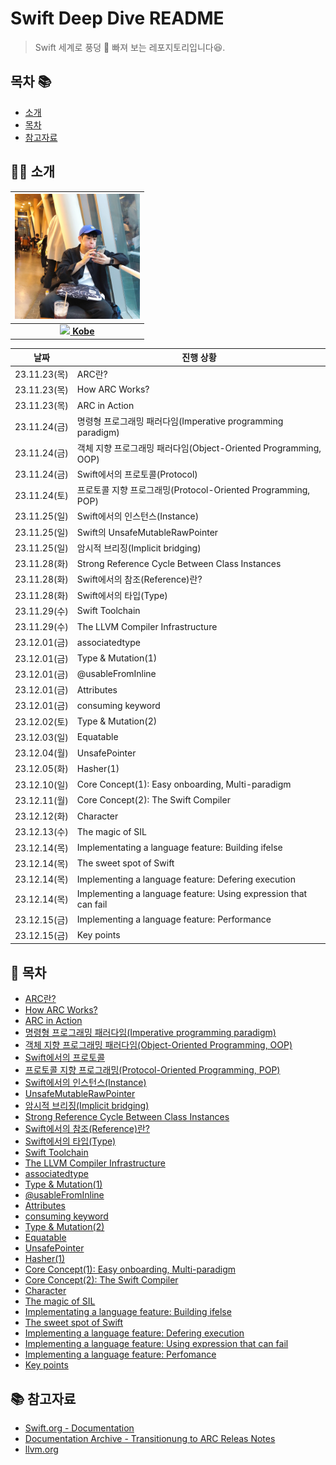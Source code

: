 # Swift Deep Dive README

> Swift 세계로 풍덩 🤿 빠져 보는 레포지토리입니다😆.</br>

## 목차 📚

- [소개](#-소개)
- [목차](#목차)
- [참고자료](#-참고자료)

## 🧑‍💻 소개
| <img src="https://github.com/devKobe24/BranchTest/blob/main/IMG_5424.JPG?raw=true" width="200" height="200"/> |
| :-: |
| [<img src="https://hackmd.io/_uploads/SJEQuLsEh.png" width="20"/> **Kobe**](https://github.com/devKobe24) |


| 날짜 | 진행 상황 | 
| -------- | -------- |
| 23.11.23(목) | ARC란? |
| 23.11.23(목) | How ARC Works? |
| 23.11.23(목) | ARC in Action |
| 23.11.24(금) | 명령형 프로그래밍 패러다임(Imperative programming paradigm) |
| 23.11.24(금) | 객체 지향 프로그래밍 패러다임(Object-Oriented Programming, OOP) |
| 23.11.24(금) | Swift에서의 프로토콜(Protocol) |
| 23.11.24(토) | 프로토콜 지향 프로그래밍(Protocol-Oriented Programming, POP) |
| 23.11.25(일) | Swift에서의 인스턴스(Instance) |
| 23.11.25(일) | Swift의 UnsafeMutableRawPointer |
| 23.11.25(일) | 암시적 브리징(Implicit bridging) |
| 23.11.28(화) | Strong Reference Cycle Between Class Instances |
| 23.11.28(화) | Swift에서의 참조(Reference)란? |
| 23.11.28(화) | Swift에서의 타입(Type) |
| 23.11.29(수) | Swift Toolchain |
| 23.11.29(수) | The LLVM Compiler Infrastructure |
| 23.12.01(금) | associatedtype |
| 23.12.01(금) | Type & Mutation(1) |
| 23.12.01(금) | @usableFromInline |
| 23.12.01(금) | Attributes |
| 23.12.01(금) | consuming keyword |
| 23.12.02(토) | Type & Mutation(2) |
| 23.12.03(일) | Equatable |
| 23.12.04(월) | UnsafePointer |
| 23.12.05(화) | Hasher(1) |
| 23.12.10(일) | Core Concept(1): Easy onboarding, Multi-paradigm |
| 23.12.11(월) | Core Concept(2): The Swift Compiler |
| 23.12.12(화) | Character |
| 23.12.13(수) | The magic of SIL |
| 23.12.14(목) | Implementating a language feature: Building ifelse |
| 23.12.14(목) | The sweet spot of Swift |
| 23.12.14(목) | Implementing a language feature: Defering execution |
| 23.12.14(목) | Implementing a language feature: Using expression that can fail |
| 23.12.15(금) | Implementing a language feature: Performance |
| 23.12.15(금) | Key points |

## 📖 목차
- [ARC란?](https://github.com/devKobe24/SwiftDeepDive/blob/main/contents/231123-ARC.md)
- [How ARC Works?](https://github.com/devKobe24/SwiftDeepDive/blob/main/contents/231123-HowARCWorks.md)
- [ARC in Action](https://github.com/devKobe24/SwiftDeepDive/blob/main/contents/231123-ARCinAction.md)
- [명령형 프로그래밍 패러다임(Imperative programming paradigm)](https://github.com/devKobe24/SwiftDeepDive/blob/main/contents/231124-IPP.md)
- [객체 지향 프로그래밍 패러다임(Object-Oriented Programming, OOP)](https://github.com/devKobe24/SwiftDeepDive/blob/main/contents/231124-OOP.md)
- [Swift에서의 프로토콜](https://github.com/devKobe24/SwiftDeepDive/blob/main/contents/231124-Protocol.md)
- [프로토콜 지향 프로그래밍(Protocol-Oriented Programming, POP)](https://github.com/devKobe24/SwiftDeepDive/blob/main/contents/231125-POP.md)
- [Swift에서의 인스턴스(Instance)](https://github.com/devKobe24/SwiftDeepDive/blob/main/contents/231126-Instance.md)
- [UnsafeMutableRawPointer](https://github.com/devKobe24/SwiftDeepDive/blob/main/contents/231126-UnsafeMutableRawPointer.md)
- [암시적 브리징(Implicit bridging)](https://github.com/devKobe24/SwiftDeepDive/blob/main/contents/231126-ImplicitBridging.md)
- [Strong Reference Cycle Between Class Instances](https://github.com/devKobe24/SwiftDeepDive/blob/main/contents/231128-SRCBCI.md)
- [Swift에서의 참조(Reference)란?](https://github.com/devKobe24/SwiftDeepDive/blob/main/contents/231128-SwiftReference.md)
- [Swift에서의 타입(Type)](https://github.com/devKobe24/SwiftDeepDive/blob/main/contents/231128-type.md)
- [Swift Toolchain](https://github.com/devKobe24/SwiftDeepDive/blob/main/contents/231129-toolchain.md)
- [The LLVM Compiler Infrastructure](https://github.com/devKobe24/SwiftDeepDive/blob/main/contents/231129-LLVM.md)
- [associatedtype](https://github.com/devKobe24/SwiftDeepDive/blob/main/contents/231201-associatedtype.md)
- [Type & Mutation(1)](https://github.com/devKobe24/SwiftDeepDive/blob/main/contents/231201-typeAndMutation.md)
- [@usableFromInline](https://github.com/devKobe24/SwiftDeepDive/blob/main/contents/231201-usableFromInline.md)
- [Attributes](https://github.com/devKobe24/SwiftDeepDive/blob/main/contents/231201-attributes.md)
- [consuming keyword](https://github.com/devKobe24/SwiftDeepDive/blob/main/contents/231201-consuming.md)
- [Type & Mutation(2)](https://github.com/devKobe24/SwiftDeepDive/blob/main/contents/2312202-typeAndMutation-2.md)
- [Equatable](https://github.com/devKobe24/SwiftDeepDive/blob/main/contents/231203-Equatable.md)
- [UnsafePointer](https://github.com/devKobe24/SwiftDeepDive/blob/main/contents/231204-UnsafePointer-1.md)
- [Hasher(1)](https://github.com/devKobe24/SwiftDeepDive/blob/main/contents/231205-Hasher-1.md)
- [Core Concept(1): Easy onboarding, Multi-paradigm](https://github.com/devKobe24/SwiftDeepDive/blob/main/contents/231210-coreConcept-1.md)
- [Core Concept(2): The Swift Compiler](https://github.com/devKobe24/SwiftDeepDive/blob/main/contents/231211-CoreConcept.md)
- [Character](https://github.com/devKobe24/SwiftDeepDive/blob/main/contents/231212-Character.md)
- [The magic of SIL](https://github.com/devKobe24/SwiftDeepDive/blob/main/contents/231213-magicOfSIL.md)
- [Implementating a language feature: Building ifelse](https://github.com/devKobe24/SwiftDeepDive/blob/main/contents/231214-implementating.md)
- [The sweet spot of Swift](https://github.com/devKobe24/SwiftDeepDive/blob/main/contents/231214-TheSweetSpotOfSwift.md)
- [Implementing a language feature: Defering execution](https://github.com/devKobe24/SwiftDeepDive/blob/main/contents/231214-DeferringExecution.md)
- [Implementing a language feature: Using expression that can fail](https://github.com/devKobe24/SwiftDeepDive/blob/main/contents/231214-UETCF.md)
- [Implementing a language feature: Perfomance](https://github.com/devKobe24/SwiftDeepDive/blob/main/contents/231215-Performance.md)
- [Key points](https://github.com/devKobe24/SwiftDeepDive/blob/main/contents/231215-keypoints.md)

## 📚 참고자료

- [Swift.org - Documentation](https://docs.swift.org/swift-book/documentation/the-swift-programming-language)
- [Documentation Archive - Transitionung to ARC Releas Notes](https://developer.apple.com/library/archive/releasenotes/ObjectiveC/RN-TransitioningToARC/Introduction/Introduction.html)
- [llvm.org](https://llvm.org/)
